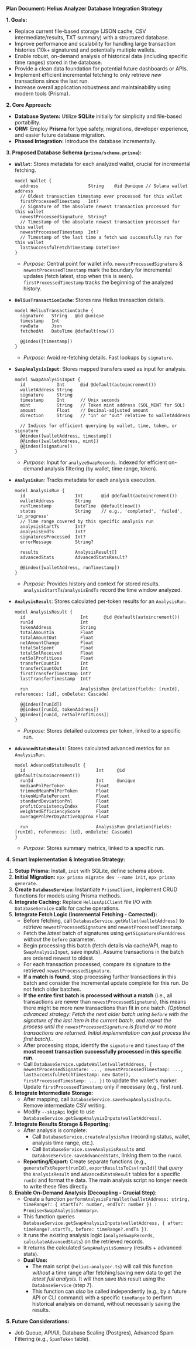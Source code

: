**Plan Document: Helius Analyzer Database Integration Strategy**

**1. Goals:**

*   Replace current file-based storage (JSON cache, CSV intermediate/results, TXT summary) with a structured database.
*   Improve performance and scalability for handling large transaction histories (10k+ signatures) and potentially multiple wallets.
*   Enable robust, on-demand analysis of historical data (including specific time ranges) stored in the database.
*   Provide a clean data foundation for potential future dashboards or APIs.
*   Implement efficient incremental fetching to only retrieve *new* transactions since the last run.
*   Increase overall application robustness and maintainability using modern tools (Prisma).

**2. Core Approach:**

*   **Database System:** Utilize **SQLite** initially for simplicity and file-based portability.
*   **ORM:** Employ **Prisma** for type safety, migrations, developer experience, and easier future database migration.
*   **Phased Integration:** Introduce the database incrementally.

**3. Proposed Database Schema (`prisma/schema.prisma`):**

*   **`Wallet`**: Stores metadata for each analyzed wallet, crucial for incremental fetching.
    ```prisma
    model Wallet {
      address                   String    @id @unique // Solana wallet address
      // Oldest transaction timestamp ever processed for this wallet
      firstProcessedTimestamp   Int?
      // Signature of the absolute newest transaction processed for this wallet
      newestProcessedSignature  String?
      // Timestamp of the absolute newest transaction processed for this wallet
      newestProcessedTimestamp  Int?
      // Timestamp of the last time a fetch was successfully run for this wallet
      lastSuccessfulFetchTimestamp DateTime?
    }
    ```
    *   *Purpose:* Central point for wallet info. `newestProcessedSignature` & `newestProcessedTimestamp` mark the boundary for incremental updates (fetch latest, stop when this is seen). `firstProcessedTimestamp` tracks the beginning of the analyzed history.

*   **`HeliusTransactionCache`**: Stores raw Helius transaction details.
    ```prisma
    model HeliusTransactionCache {
      signature   String   @id @unique
      timestamp   Int      
      rawData     Json     
      fetchedAt   DateTime @default(now())

      @@index([timestamp])
    }
    ```
    *   *Purpose:* Avoid re-fetching details. Fast lookups by `signature`.

*   **`SwapAnalysisInput`**: Stores mapped transfers used as input for analysis.
    ```prisma
    model SwapAnalysisInput {
      id            Int      @id @default(autoincrement())
      walletAddress String   
      signature     String   
      timestamp     Int      // Unix seconds
      mint          String   // Token mint address (SOL_MINT for SOL)
      amount        Float    // Decimal-adjusted amount
      direction     String   // "in" or "out" relative to walletAddress

      // Indices for efficient querying by wallet, time, token, or signature
      @@index([walletAddress, timestamp])
      @@index([walletAddress, mint])
      @@index([signature])
    }
    ```
    *   *Purpose:* Input for `analyzeSwapRecords`. Indexed for efficient on-demand analysis filtering (by wallet, time range, token).

*   **`AnalysisRun`**: Tracks metadata for each analysis execution.
    ```prisma
    model AnalysisRun {
      id                   Int       @id @default(autoincrement())
      walletAddress        String
      runTimestamp         DateTime  @default(now())
      status               String    // e.g., 'completed', 'failed', 'in_progress'
      // Time range covered by this specific analysis run
      analysisStartTs      Int?      
      analysisEndTs        Int?
      signaturesProcessed  Int?      
      errorMessage         String?   

      results              AnalysisResult[]
      advancedStats        AdvancedStatsResult?

      @@index([walletAddress, runTimestamp])
    }
    ```
    *   *Purpose:* Provides history and context for stored results. `analysisStartTs`/`analysisEndTs` record the time window analyzed.

*   **`AnalysisResult`**: Stores calculated per-token results for an `AnalysisRun`.
    ```prisma
    model AnalysisResult {
      id                     Int      @id @default(autoincrement())
      runId                  Int      
      tokenAddress           String
      totalAmountIn          Float
      totalAmountOut         Float
      netAmountChange        Float
      totalSolSpent          Float
      totalSolReceived       Float
      netSolProfitLoss       Float
      transferCountIn        Int
      transferCountOut       Int
      firstTransferTimestamp Int?
      lastTransferTimestamp  Int?

      run                    AnalysisRun @relation(fields: [runId], references: [id], onDelete: Cascade)

      @@index([runId])
      @@index([runId, tokenAddress])
      @@index([runId, netSolProfitLoss])
    }
    ```
    *   *Purpose:* Stores detailed outcomes per token, linked to a specific run.

*   **`AdvancedStatsResult`**: Stores calculated advanced metrics for an `AnalysisRun`.
    ```prisma
    model AdvancedStatsResult {
      id                           Int     @id @default(autoincrement())
      runId                        Int     @unique 
      medianPnlPerToken            Float
      trimmedMeanPnlPerToken       Float
      tokenWinRatePercent          Float
      standardDeviationPnl         Float
      profitConsistencyIndex       Float
      weightedEfficiencyScore      Float
      averagePnlPerDayActiveApprox Float

      run                          AnalysisRun @relation(fields: [runId], references: [id], onDelete: Cascade)
    }
    ```
    *   *Purpose:* Stores summary metrics, linked to a specific run.

**4. Smart Implementation & Integration Strategy:**

1.  **Setup Prisma:** Install, `init` with SQLite, define schema above.
2.  **Initial Migration:** `npx prisma migrate dev --name init`, `npx prisma generate`.
3.  **Create `DatabaseService`:** Instantiate `PrismaClient`, implement CRUD functions for models using Prisma methods.
4.  **Integrate Caching:** Replace `HeliusApiClient` file I/O with `DatabaseService` calls for cache operations.
5.  **Integrate Fetch Logic (Incremental Fetching - Corrected):**
    *   Before fetching, call `DatabaseService.getWallet(walletAddress)` to retrieve `newestProcessedSignature` and `newestProcessedTimestamp`.
    *   Fetch the *latest* batch of signatures using `getSignaturesForAddress` *without* the `before` parameter.
    *   Begin processing this batch (fetch details via cache/API, map to `SwapAnalysisInput`, save inputs). Assume transactions in the batch are ordered newest to oldest.
    *   For each transaction processed, compare its signature to the retrieved `newestProcessedSignature`.
    *   **If a match is found**, stop processing further transactions in this batch and consider the incremental update complete for this run. Do not fetch older batches.
    *   **If the entire first batch is processed without a match** (i.e., all transactions are newer than `newestProcessedSignature`), this means there might be more new transactions than fit in one batch. *(Optional advanced strategy: Fetch the next older batch using `before` with the signature of the last item in the current batch, and repeat the process until the `newestProcessedSignature` is found or no more transactions are returned. Initial implementation can just process the first batch).*.
    *   After processing stops, identify the `signature` and `timestamp` of the **most recent transaction successfully processed in this specific run**.
    *   Call `DatabaseService.updateWallet(walletAddress, { newestProcessedSignature: ..., newestProcessedTimestamp: ..., lastSuccessfulFetchTimestamp: new Date(), firstProcessedTimestamp: ... })` to update the wallet's marker. Update `firstProcessedTimestamp` only if necessary (e.g., first run).
6.  **Integrate Intermediate Storage:**
    *   After mapping, call `DatabaseService.saveSwapAnalysisInputs`. Remove intermediate CSV writing.
    *   Modify `--skipApi` logic to use `DatabaseService.getSwapAnalysisInputs(walletAddress)`.
7.  **Integrate Results Storage & Reporting:**
    *   After analysis is complete:
        *   Call `DatabaseService.createAnalysisRun` (recording status, wallet, analysis time range, etc.).
        *   Call `DatabaseService.saveAnalysisResults` and `DatabaseService.saveAdvancedStats`, linking them to the `runId`.
    *   **Reporting/Export:** Create separate functions (e.g., `generateTxtReport(runId)`, `exportResultsToCsv(runId)`) that *query* the `AnalysisResult` and `AdvancedStatsResult` tables for a specific `runId` and format the data. The main analysis script no longer needs to write these files directly.
8.  **Enable On-Demand Analysis (Decoupling - Crucial Step):**
    *   Create a function `performAnalysisForWallet(walletAddress: string, timeRange?: { startTs?: number, endTs?: number }) : Promise<SwapAnalysisSummary>`.
    *   This function queries `DatabaseService.getSwapAnalysisInputs(walletAddress, { after: timeRange?.startTs, before: timeRange?.endTs })`.
    *   It runs the *existing* analysis logic (`analyzeSwapRecords`, `calculateAdvancedStats`) on the retrieved records.
    *   It returns the calculated `SwapAnalysisSummary` (results + advanced stats).
    *   **Dual Use:**
        *   The main script (`helius-analyzer.ts`) will call this function *without* a time range after fetching/saving new data to get the *latest full analysis*. It will then save *this* result using the `DatabaseService` (step 7).
        *   This function can *also* be called independently (e.g., by a future API or CLI command) with a specific `timeRange` to perform historical analysis on demand, without necessarily saving the results.

**5. Future Considerations:**

*   Job Queue, API/UI, Database Scaling (Postgres), Advanced Spam Filtering (e.g., `SpamToken` table). 